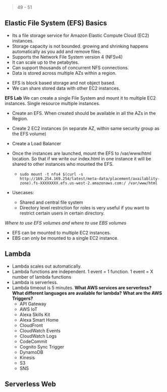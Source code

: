 > 49 - 51

## Elastic File System (EFS) Basics ##
- Its a file storage service for Amazon Elastic Compute Cloud (EC2) instances.
- Storage capacity is not bounded. growing and shrinking happens automatically as you add and remove files.
- Supports the Network File System version 4 (NFSv4)
- It can scale up to the petabytes.
- Can support thousands of concurrent NFS connections.
- Data is stored across multiple AZs within a region.
* EFS is block based storage and not object based.
* We can share stored data with other EC2 instances.

**EFS Lab**
We can create a single File System and mount it to multiple EC2 instances. Single resource multiple instances.
- Create an EFS. When created should be available in all the AZs in the Region.
- Create 2 EC2 instances (in separate AZ, within same security group as the EFS volume)
- Create a Load Balancer
- Once the instances are launched, mount the EFS to /var/www/html location. So that if we write our index.html in one instance it will be shared to other instances who mounted the EFS.
    - `sudo mount -t nfs4 $(curl -s http://169.254.169.254/latest/meta-data/placement/availablity-zone).fs-XXXXXXXX.efs.us-west-2.amazonaws.com:/ /var/www/html`

- Usecases:
    - Shared and central file system
    - Directory level restriction for roles is very useful if you want to restrict certain users in certain directory.

*Where to use EFS volumes and where to use EBS volumes*
- EFS can be mounted to multiple EC2 instances.
- EBS can only be mounted to a single EC2 instance.


## Lambda ##
- Lambda scales out automatically.
- Lambda functions are independent. 1 event = 1 function. 1 event = X number of lambda functions
- Lambda is serverless.
- Lambda timeout is 5 minutes.
**What AWS services are serverless?**
**What different languages are available for lambda?**
**What are the AWS Triggers?**
    - API Gateway
    - AWS IoT
    - Alexa Skills Kit
    - Alexa Smart Home
    - CloudFront
    - CloudWatch Events
    - CloudWatch Logs
    - CodeCommit
    - Cognito Sync Trigger
    - DynamoDB
    - Kinesis
    - S3
    - SNS


## Serverless Web ##
